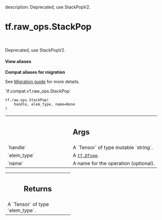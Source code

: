 description: Deprecated, use StackPopV2.

<div itemscope itemtype="http://developers.google.com/ReferenceObject">
<meta itemprop="name" content="tf.raw_ops.StackPop" />
<meta itemprop="path" content="Stable" />
</div>

# tf.raw_ops.StackPop

<!-- Insert buttons and diff -->

<table class="tfo-notebook-buttons tfo-api nocontent" align="left">

</table>



Deprecated, use StackPopV2.

<section class="expandable">
  <h4 class="showalways">View aliases</h4>
  <p>
<b>Compat aliases for migration</b>
<p>See
<a href="https://www.tensorflow.org/guide/migrate">Migration guide</a> for
more details.</p>
<p>`tf.compat.v1.raw_ops.StackPop`</p>
</p>
</section>

<pre class="devsite-click-to-copy prettyprint lang-py tfo-signature-link">
<code>tf.raw_ops.StackPop(
    handle, elem_type, name=None
)
</code></pre>



<!-- Placeholder for "Used in" -->


<!-- Tabular view -->
 <table class="responsive fixed orange">
<colgroup><col width="214px"><col></colgroup>
<tr><th colspan="2"><h2 class="add-link">Args</h2></th></tr>

<tr>
<td>
`handle`
</td>
<td>
A `Tensor` of type mutable `string`.
</td>
</tr><tr>
<td>
`elem_type`
</td>
<td>
A <a href="../../tf/dtypes/DType.md"><code>tf.DType</code></a>.
</td>
</tr><tr>
<td>
`name`
</td>
<td>
A name for the operation (optional).
</td>
</tr>
</table>



<!-- Tabular view -->
 <table class="responsive fixed orange">
<colgroup><col width="214px"><col></colgroup>
<tr><th colspan="2"><h2 class="add-link">Returns</h2></th></tr>
<tr class="alt">
<td colspan="2">
A `Tensor` of type `elem_type`.
</td>
</tr>

</table>

